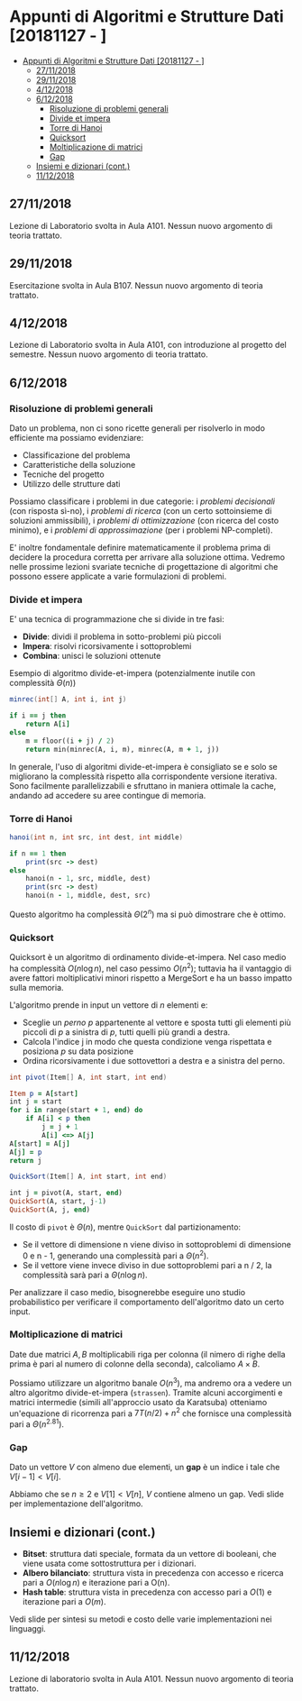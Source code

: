 # Appunti di Algoritmi e Strutture Dati [20181127 - ]

- [Appunti di Algoritmi e Strutture Dati [20181127 - ]](#appunti-di-algoritmi-e-strutture-dati-20181127)
  - [27/11/2018](#27112018)
  - [29/11/2018](#29112018)
  - [4/12/2018](#4122018)
  - [6/12/2018](#6122018)
    - [Risoluzione di problemi generali](#risoluzione-di-problemi-generali)
    - [Divide et impera](#divide-et-impera)
    - [Torre di Hanoi](#torre-di-hanoi)
    - [Quicksort](#quicksort)
    - [Moltiplicazione di matrici](#moltiplicazione-di-matrici)
    - [Gap](#gap)
  - [Insiemi e dizionari (cont.)](#insiemi-e-dizionari-cont)
  - [11/12/2018](#11122018)

## 27/11/2018

Lezione di Laboratorio svolta in Aula A101. Nessun nuovo argomento di teoria trattato.
## 29/11/2018

Esercitazione svolta in Aula B107. Nessun nuovo argomento di teoria trattato.

## 4/12/2018

Lezione di Laboratorio svolta in Aula A101, con introduzione al progetto del semestre. Nessun nuovo argomento di teoria trattato.

## 6/12/2018

### Risoluzione di problemi generali

Dato un problema, non ci sono ricette generali per risolverlo in modo efficiente ma possiamo evidenziare:

- Classificazione del problema
- Caratteristiche della soluzione
- Tecniche del progetto
- Utilizzo delle strutture dati

Possiamo classificare i problemi in due categorie: i *problemi decisionali* (con risposta sì-no), i *problemi di ricerca* (con un certo sottoinsieme di soluzioni ammissibili), i *problemi di ottimizzazione* (con ricerca del costo minimo), e i *problemi di approssimazione* (per i problemi NP-completi).

E' inoltre fondamentale definire matematicamente il problema prima di decidere la procedura corretta per arrivare alla soluzione ottima. Vedremo nelle prossime lezioni svariate tecniche di progettazione di algoritmi che possono essere applicate a varie formulazioni di problemi.

### Divide et impera

E' una tecnica di programmazione che si divide in tre fasi:

- **Divide**: dividi il problema in sotto-problemi più piccoli
- **Impera**: risolvi ricorsivamente i sottoproblemi
- **Combina**: unisci le soluzioni ottenute

Esempio di algoritmo divide-et-impera (potenzialmente inutile con complessità $\Theta(n)$)

```Java
minrec(int[] A, int i, int j)
```

```Ruby
if i == j then
    return A[i]
else
    m = floor((i + j) / 2)
    return min(minrec(A, i, m), minrec(A, m + 1, j))
```

In generale, l'uso di algoritmi divide-et-impera è consigliato se e solo se migliorano la complessità rispetto alla corrispondente versione iterativa. Sono facilmente parallelizzabili e sfruttano in maniera ottimale la cache, andando ad accedere su aree contingue di memoria.

### Torre di Hanoi

```Java
hanoi(int n, int src, int dest, int middle)
```

```Ruby
if n == 1 then
    print(src -> dest)
else
    hanoi(n - 1, src, middle, dest)
    print(src -> dest)
    hanoi(n - 1, middle, dest, src)
```

Questo algoritmo ha complessità $\Theta(2^n)$ ma si può dimostrare che è ottimo.

### Quicksort

Quicksort è un algoritmo di ordinamento divide-et-impera. Nel caso medio ha complessità $O(n\log n)$, nel caso pessimo $O(n^2)$; tuttavia ha il vantaggio di avere fattori moltiplicativi minori rispetto a MergeSort e ha un basso impatto sulla memoria.

L'algoritmo prende in input un vettore di $n$ elementi e:

- Sceglie un *perno* $p$ appartenente al vettore e sposta tutti gli elementi più piccoli di $p$ a sinistra di $p$, tutti quelli più grandi a destra.
- Calcola l'indice j in modo che questa condizione venga rispettata e posiziona $p$ su data posizione
- Ordina ricorsivamente i due sottovettori a destra e a sinistra del perno.

```Java
int pivot(Item[] A, int start, int end)
```

```Ruby
Item p = A[start]
int j = start
for i in range(start + 1, end) do
    if A[i] < p then
        j = j + 1
        A[i] <=> A[j]
A[start] = A[j]
A[j] = p
return j
```

```Java
QuickSort(Item[] A, int start, int end)
```

```Ruby
int j = pivot(A, start, end)
QuickSort(A, start, j-1)
QuickSort(A, j, end)
```

Il costo di `pivot` è $\Theta(n)$, mentre `QuickSort` dal partizionamento:

- Se il vettore di dimensione n viene diviso in sottoproblemi di dimensione 0 e n - 1, generando una complessità pari a $\Theta(n^2)$.
- Se il vettore viene invece diviso in due sottoproblemi pari a n / 2, la complessità sarà pari a $\Theta(n \log n)$.

Per analizzare il caso medio, bisognerebbe eseguire uno studio probabilistico per verificare il comportamento dell'algoritmo dato un certo input.

### Moltiplicazione di matrici

Date due matrici $A, B$ moltiplicabili riga per colonna (il nimero di righe della prima è pari al numero di colonne della seconda), calcoliamo $A \times B$.

Possiamo utilizzare un algoritmo banale $O(n^3)$, ma andremo ora a vedere un altro algoritmo divide-et-impera (`strassen`). Tramite alcuni accorgimenti e matrici intermedie (simili all'approccio usato da Karatsuba) otteniamo un'equazione di ricorrenza pari a $7T(n/2) + n^2$ che fornisce una complessità pari a $\Theta(n^{2.81})$.

### Gap

Dato un vettore $V$ con almeno due elementi, un **gap** è un indice i tale che $V[i - 1] < V[i]$. 

Abbiamo che se $n \ge 2$ e $V[1] < V[n]$, $V$ contiene almeno un gap. Vedi slide per implementazione dell'algoritmo.

## Insiemi e dizionari (cont.)

- **Bitset**: struttura dati speciale, formata da un vettore di booleani, che viene usata come sottostruttura per i dizionari.
- **Albero bilanciato**: struttura vista in precedenza con accesso e ricerca pari a $O(n \log n)$ e iterazione pari a O(n).
- **Hash table**: struttura vista in precedenza con accesso pari a $O(1)$ e iterazione pari a $O(m)$.

Vedi slide per sintesi su metodi e costo delle varie implementazioni nei linguaggi.

## 11/12/2018

Lezione di laboratorio svolta in Aula A101. Nessun nuovo argomento di teoria trattato.